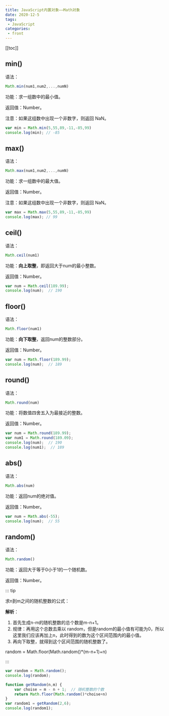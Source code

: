 ```yaml
---
title: JavaScript内置对象——Math对象
date: 2020-12-5
tags:
 - JavaScript
categories:
 - front
---
```


[[toc]]

## **min()**

语法：

```javascript
Math.min(num1,num2,...,numN)
```

功能：求一组数中的最小值。

返回值：Number。

注意：如果这组数中出现一个非数字，则返回 NaN。

```javascript
var min = Math.min(5,55,89,-11,-85,99)
console.log(min); // -85
```

## **max()**

语法：

```javascript
Math.max(num1,num2,...,numN)
```

功能：求一组数中的最大值。

返回值：Number。

注意：如果这组数中出现一个非数字，则返回 NaN。

```javascript
var max = Math.max(5,55,89,-11,-85,99)
console.log(max); // 99
```

## **ceil()**

语法：

```javascript
Math.ceil(num1)
```

功能：**向上取整**，即返回大于num的最小整数。

返回值：Number。

```javascript
var num = Math.ceil(189.99);
console.log(num);  // 190
```

## **floor()**

语法：

```javascript
Math.floor(num1)
```

功能：**向下取整**，返回num的整数部分。

返回值：Number。

```javascript
var num = Math.floor(189.99);
console.log(num);  // 189
```

## **round()**

语法：

```javascript
Math.round(num)
```

功能：将数值四舍五入为最接近的整数。

返回值：Number。

```javascript
var num = Math.round(189.99);
var num1 = Math.round(189.09);
console.log(num);  // 190
console.log(num1);  // 189
```

## **abs()**

语法：

```javascript
Math.abs(num)
```

功能：返回num的绝对值。

返回值：Number。

```javascript
var num = Math.abs(-55);
console.log(num);  // 55
```

## **random()**

语法：

```javascript
Math.random()
```

功能：返回大于等于0小于1的一个随机数。

返回值：Number。

::: tip

求n到m之间的随机整数的公式：

**解析**：

1. 首先生成n-m的随机整数的总个数是m-n+1。
2. 规律：再用这个总数去乘以 random，但是random的最小值有可能为0，所以这里我们应该再加上n，此时得到的数为这个区间范围内的最小值。
3. 再向下取整，就得到这个区间范围的随机整数了。

random = Math.floor(Math.random()*(m-n+1)+n)

:::

```javascript
var random = Math.random();
console.log(random);

function getRandom(n,m) {
    var choise = m - n + 1;  // 随机整数的个数
    return Math.floor(Math.random()*choise+n)
}
var random1 = getRandom(2,6);
console.log(random1);
```

